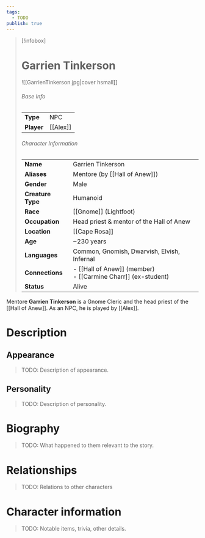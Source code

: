 ```yaml
---
tags:
  - TODO
publish: true
---
```

> [!infobox]  
> # Garrien Tinkerson
> ![[GarrienTinkerson.jpg|cover hsmall]]  
> ###### Base Info
> | | |  
> |---|---|  
> | **Type** | NPC |
> | **Player** | [[Alex]] |
> ###### Character Information  
> | | |  
> |---|---|  
> | **Name** | Garrien Tinkerson |
> | **Aliases** | Mentore (by [[Hall of Anew]]) |
> | **Gender** | Male | 
> | **Creature Type** | Humanoid |
> | **Race** | [[Gnome]] (Lightfoot) |  
> | **Occupation** | Head priest & mentor of the Hall of Anew |  
> | **Location** | [[Cape Rosa]] |
> | **Age** | ~230 years |
> | **Languages** | Common, Gnomish, Dwarvish, Elvish, Infernal |
> | **Connections** | - [[Hall of Anew]] (member)<br>- [[Carmine Charr]] (ex-student) |
> | **Status** | Alive |

Mentore **Garrien Tinkerson** is a Gnome Cleric and the head priest of the [[Hall of Anew]]. As an NPC, he is played by [[Alex]].
# Description
## Appearance
> TODO: Description of appearance.
## Personality
> TODO: Description of personality.
# Biography
> TODO: What happened to them relevant to the story.
# Relationships
> TODO: Relations to other characters
# Character information
> TODO: Notable items, trivia, other details.